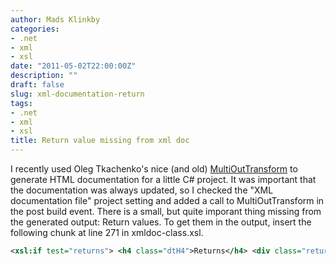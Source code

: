 ```yaml
---
author: Mads Klinkby
categories:
- .net
- xml
- xsl
date: "2011-05-02T22:00:00Z"
description: ""
draft: false
slug: xml-documentation-return
tags:
- .net
- xml
- xsl
title: Return value missing from xml doc
---
```



I recently used Oleg Tkachenko's nice (and old) [MultiOutTransform](http://msdn.microsoft.com/en-us/library/ms950784.aspx) to generate HTML documentation for a little C# project. It was important that the documentation was always updated, so I checked the "XML documentation file" project setting and added a call to MultiOutTransform in the post build event. There is a small, but quite imporant thing missing from the generated output: Return values. To get them in the output, insert the following chunk at line 271 in xmldoc-class.xsl.   

```XML
<xsl:if test="returns"> <h4 class="dtH4">Returns</h4> <div class="returns"> <xsl:apply-templates select="returns"/> </div> </xsl:if>
```
